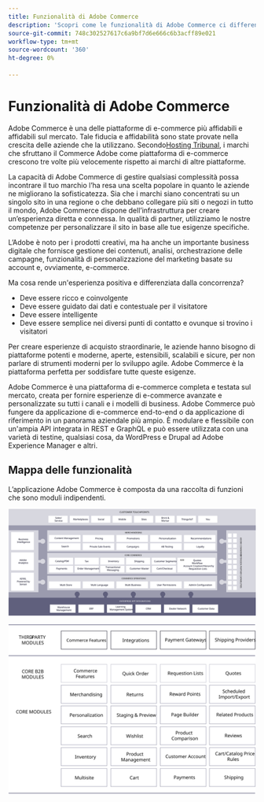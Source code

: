 ```yaml
---
title: Funzionalità di Adobe Commerce
description: 'Scopri come le funzionalità di Adobe Commerce ci differenziano dai concorrenti. '
source-git-commit: 748c302527617c6a9bf7d6e666c6b3acff89e021
workflow-type: tm+mt
source-wordcount: '360'
ht-degree: 0%

---
```



# Funzionalità di Adobe Commerce

Adobe Commerce è una delle piattaforme di e-commerce più affidabili e affidabili sul mercato. Tale fiducia e affidabilità sono state provate nella crescita delle aziende che la utilizzano. Secondo[Hosting Tribunal](https://hostingtribunal.com/blog/magento-statistics/#gref), i marchi che sfruttano il Commerce Adobe come piattaforma di e-commerce crescono tre volte più velocemente rispetto ai marchi di altre piattaforme.

La capacità di Adobe Commerce di gestire qualsiasi complessità possa incontrare il tuo marchio l’ha resa una scelta popolare in quanto le aziende ne migliorano la sofisticatezza. Sia che i marchi siano concentrati su un singolo sito in una regione o che debbano collegare più siti o negozi in tutto il mondo, Adobe Commerce dispone dell’infrastruttura per creare un’esperienza diretta e connessa. In qualità di partner, utilizziamo le nostre competenze per personalizzare il sito in base alle tue esigenze specifiche.

L’Adobe è noto per i prodotti creativi, ma ha anche un importante business digitale che fornisce gestione dei contenuti, analisi, orchestrazione delle campagne, funzionalità di personalizzazione del marketing basate su account e, ovviamente, e-commerce.

Ma cosa rende un&#39;esperienza positiva e differenziata dalla concorrenza?

- Deve essere ricco e coinvolgente
- Deve essere guidato dai dati e contestuale per il visitatore
- Deve essere intelligente
- Deve essere semplice nei diversi punti di contatto e ovunque si trovino i visitatori

Per creare esperienze di acquisto straordinarie, le aziende hanno bisogno di piattaforme potenti e moderne, aperte, estensibili, scalabili e sicure, per non parlare di strumenti moderni per lo sviluppo agile. Adobe Commerce è la piattaforma perfetta per soddisfare tutte queste esigenze.

Adobe Commerce è una piattaforma di e-commerce completa e testata sul mercato, creata per fornire esperienze di e-commerce avanzate e personalizzate su tutti i canali e i modelli di business. Adobe Commerce può fungere da applicazione di e-commerce end-to-end o da applicazione di riferimento in un panorama aziendale più ampio. È modulare e flessibile con un&#39;ampia API integrata in REST e GraphQL e può essere utilizzata con una varietà di testine, qualsiasi cosa, da WordPress e Drupal ad Adobe Experience Manager e altri.

## Mappa delle funzionalità

L’applicazione Adobe Commerce è composta da una raccolta di funzioni che sono moduli indipendenti.

![Mappa delle funzionalità di Adobe Commerce](../../assets/playbooks/capabilities-map.svg)

![Mappa delle funzionalità di Adobe Commerce](../../assets/playbooks/capabilities-modules.svg)
